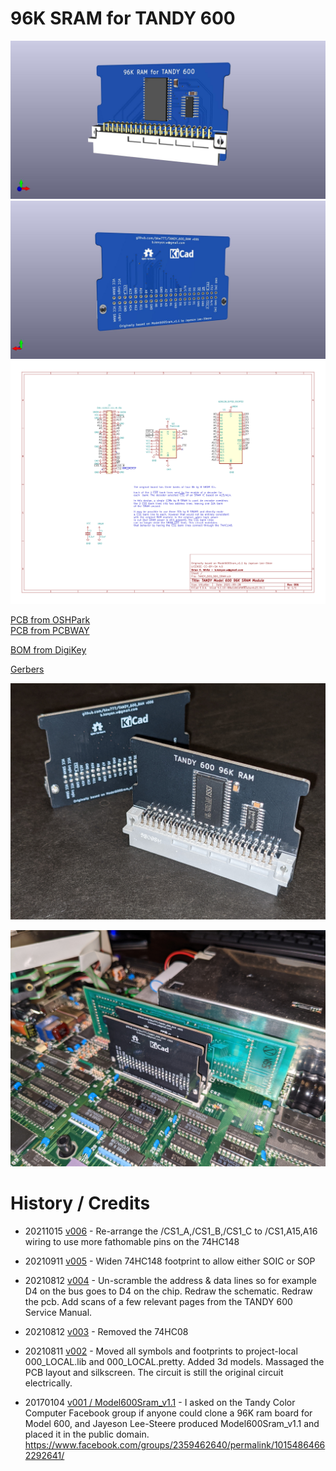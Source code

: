 # 96K SRAM for TANDY 600

![](PCB/TANDY_600_96K_SRAM.jpg)  
![](PCB/TANDY_600_96K_SRAM_back.jpg)  
![](PCB/TANDY_600_96K_SRAM.svg)  

[PCB from OSHPark](https://oshpark.com/shared_projects/w5HSUyX3)  
[PCB from PCBWAY](https://www.pcbway.com/project/shareproject/TANDY_600_RAM.html)  

[BOM from DigiKey](https://www.digikey.com/short/40jz275w)

[Gerbers](../../releases/latest)

![](TANDY_600_RAM_1.jpg)

![](TANDY_600_RAM_2.jpg)

# History / Credits

* 20211015 [v006](../../releases/v006) - Re-arrange the /CS1_A,/CS1_B,/CS1_C to /CS1,A15,A16 wiring to use more fathomable pins on the 74HC148

* 20210911 [v005](../../releases/v005) - Widen 74HC148 footprint to allow either SOIC or SOP

* 20210812 [v004](../../releases/v004) - Un-scramble the address & data lines so for example D4 on the bus goes to D4 on the chip. Redraw the schematic. Redraw the pcb. Add scans of a few relevant pages from the TANDY 600 Service Manual.

* 20210812 [v003](../../releases/v003) - Removed the 74HC08

* 20210811 [v002](../../releases/v002) - Moved all symbols and footprints to project-local 000\_LOCAL.lib and 000\_LOCAL.pretty. Added 3d models. Massaged the PCB layout and silkscreen. The circuit is still the original circuit electrically.

* 20170104 [v001 / Model600Sram_v1.1](../../tree/JLS-1.1) - I asked on the Tandy Color Computer Facebook group if anyone could clone a 96K ram board for Model 600, and Jayeson Lee-Steere produced Model600Sram_v1.1 and placed it in the public domain.  
https://www.facebook.com/groups/2359462640/permalink/10154864662292641/
